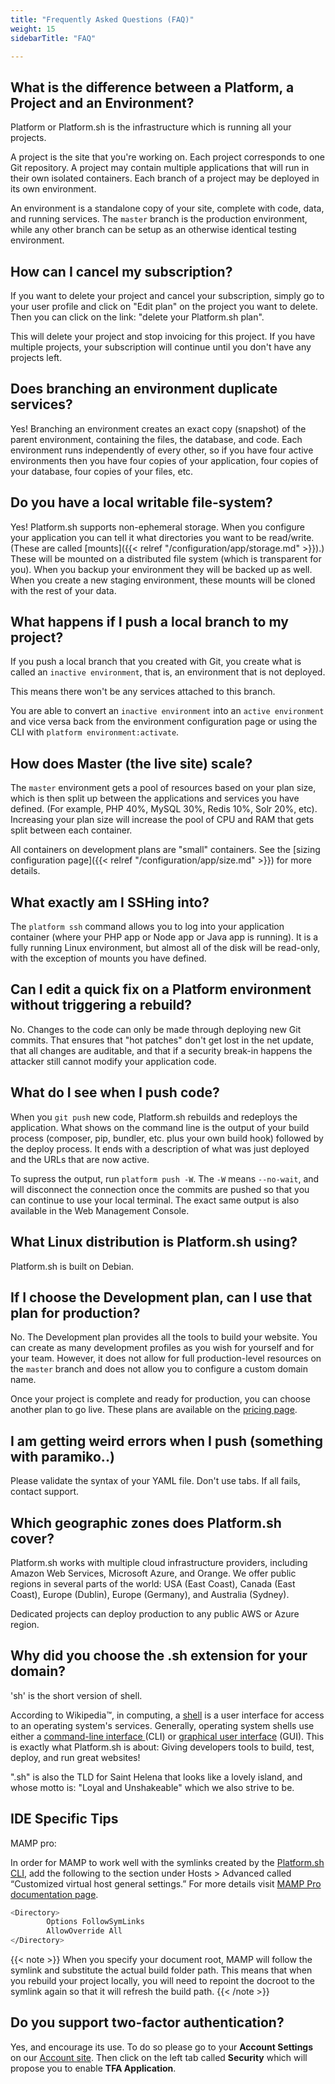 ```yaml
---
title: "Frequently Asked Questions (FAQ)"
weight: 15
sidebarTitle: "FAQ"

---
```


## What is the difference between a Platform, a Project and an Environment?

Platform or Platform.sh is the infrastructure which is running all your projects.

A project is the site that you're working on.  Each project corresponds to one Git repository.  A project may contain multiple applications that will run in their own isolated containers.  Each branch of a project may be deployed in its own environment.

An environment is a standalone copy of your site, complete with code, data, and running services.  The `master` branch is the production environment, while any other branch can be setup as an otherwise identical testing environment.

## How can I cancel my subscription?

If you want to delete your project and cancel your subscription, simply go to your user profile and click on "Edit plan" on the project you want to delete. Then you can click on the link: "delete your Platform.sh plan".

This will delete your project and stop invoicing for this project. If you have multiple projects, your subscription will continue until you don't have any projects left.

## Does branching an environment duplicate services?

Yes! Branching an environment creates an exact copy (snapshot) of the parent environment, containing the files, the database, and code.  Each environment runs independently of every other, so if you have four active environments then you have four copies of your application, four copies of your database, four copies of your files, etc.

## Do you have a local writable file-system?

Yes!  Platform.sh supports non-ephemeral storage.  When you configure your application you can tell it what directories you want to be read/write. (These are called [mounts]({{< relref "/configuration/app/storage.md" >}}).) These will be mounted on a distributed file system (which is transparent for you).  When you backup your environment they will be backed up as well.  When you create a new staging environment, these mounts will be cloned with the rest of your data.

## What happens if I push a local branch to my project?

If you push a local branch that you created with Git, you create what is called an `inactive environment`, that is, an environment that is not deployed.

This means there won't be any services attached to this branch.

You are able to convert an `inactive environment` into an `active environment` and vice versa back from the environment configuration page or using the CLI with `platform environment:activate`.

## How does Master  (the live site) scale?

The `master` environment gets a pool of resources based on your plan size, which is then split up between the applications and services you have defined.  (For example, PHP 40%, MySQL 30%, Redis 10%, Solr 20%, etc).  Increasing your plan size will increase the pool of CPU and RAM that gets split between each container.

All containers on development plans are "small" containers.  See the [sizing configuration page]({{< relref "/configuration/app/size.md" >}}) for more details.

## What exactly am I SSHing into?

The `platform ssh` command allows you to log into your application container (where your PHP app or Node app or Java app is running).  It is a fully running Linux environment, but almost all of the disk will be read-only, with the exception of mounts you have defined.

## Can I edit a quick fix on a Platform environment without triggering a rebuild?

No.  Changes to the code can only be made through deploying new Git commits.  That ensures that "hot patches" don't get lost in the net update, that all changes are auditable, and that if a security break-in happens the attacker still cannot modify your application code.

## What do I see when I push code?

When you `git push` new code, Platform.sh rebuilds and redeploys the application.  What shows on the command line is the output of your build process (composer, pip, bundler, etc. plus your own build hook) followed by the deploy process.  It ends with a description of what was just deployed and the URLs that are now active.

To supress the output, run `platform push -W`.  The `-W` means `--no-wait`, and will disconnect the connection once the commits are pushed so that you can continue to use your local terminal.  The exact same output is also available in the Web Management Console.

## What Linux distribution is Platform.sh using?

Platform.sh is built on Debian.

## If I choose the Development plan, can I use that plan for production?

No.  The Development plan provides all the tools to build your website. You can create as many development profiles as you wish for yourself and for your team.  However, it does not allow for full production-level resources on the `master` branch and does not allow you to configure a custom domain name.

Once your project is complete and ready for production, you can choose another plan to go live. These plans are available on the [pricing page](https://platform.sh/pricing).

## I am getting weird errors when I push (something with paramiko..)

Please validate the syntax of your YAML file. Don't use tabs. If all fails, contact support.

## Which geographic zones does Platform.sh cover?

Platform.sh works with multiple cloud infrastructure providers, including Amazon Web Services, Microsoft Azure, and Orange.  We offer public regions in several parts of the world: USA (East Coast), Canada (East Coast), Europe (Dublin), Europe (Germany), and Australia (Sydney).

Dedicated projects can deploy production to any public AWS or Azure region.

## Why did you choose the .sh extension for your domain?

'sh' is the short version of shell.

According to Wikipedia™, in computing, a [shell](https://en.wikipedia.org/wiki/Shell_(computing)) is a user interface for access to an operating system's services. Generally, operating system shells use either a [command-line interface ](https://en.wikipedia.org/wiki/Command-line_interface) (CLI) or [graphical user interface](https://en.wikipedia.org/wiki/Graphical_user_interface) (GUI).  This is exactly what Platform.sh is about: Giving developers tools to build, test, deploy, and run great websites!

".sh" is also the TLD for Saint Helena that looks like a lovely island, and whose motto is: "Loyal and Unshakeable" which we also strive to be.

## IDE Specific Tips

MAMP pro:

In order for MAMP to work well with the symlinks created by the [Platform.sh CLI](https://github.com/platformsh/platformsh-cli), add the following to the section under Hosts \> Advanced called “Customized virtual host general settings.” For more details visit [MAMP Pro documentation page](https://documentation.mamp.info/).

```bash
<Directory>
        Options FollowSymLinks
        AllowOverride All
</Directory>
```

{{< note >}}
When you specify your document root, MAMP will follow the symlink and substitute the actual build folder path. This means that when you rebuild your project locally, you will need to repoint the docroot to the symlink again so that it will refresh the build path.
{{< /note >}}

## Do you support two-factor authentication?

Yes, and encourage its use.  To do so please go to your **Account Settings** on our [Account site](https://accounts.platform.sh/). Then click on the left tab called **Security** which will propose you to enable **TFA Application**.
